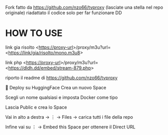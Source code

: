 Fork fatto da https://github.com/nzo66/tvproxy (lasciate una stella nel repo originale) riadattato il codice solo per far funzionare DD

# HOW TO USE
link gia risolto
<<https://proxy-url>>/proxy/m3u?url=<<https://link/gia/risolto/mono.m3u8>>

link php
<<https://proxy-url>>/proxy/m3u?url=<<https://dldh.dd/embed/stream-879.php>>

riporto il readme di https://github.com/nzo66/tvproxy

🤗 Deploy su HuggingFace
Crea un nuovo Space

Scegli un nome qualsiasi e imposta Docker come tipo

Lascia Public e crea lo Space

Vai in alto a destra → ⋮ → Files → carica tutti i file della repo

Infine vai su ⋮ → Embed this Space per ottenere il Direct URL

